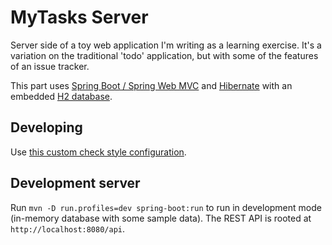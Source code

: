 # MyTasks Server

Server side of a toy web application I'm writing as a learning exercise.  It's a variation on the traditional 'todo' application, but with some of the features of an issue tracker.

This part uses [Spring Boot / Spring Web MVC](https://projects.spring.io/spring-boot/) and [Hibernate](http://hibernate.org) with an embedded [H2 database](http://h2database.com/html/main.html).

## Developing

Use [this custom check style configuration](https://bitbucket.org/crimes/mytasks/downloads/custom-sun-checks.xml).

## Development server

Run `mvn -D run.profiles=dev spring-boot:run` to run in development mode (in-memory database with some sample data). The REST API is rooted at `http://localhost:8080/api`.

